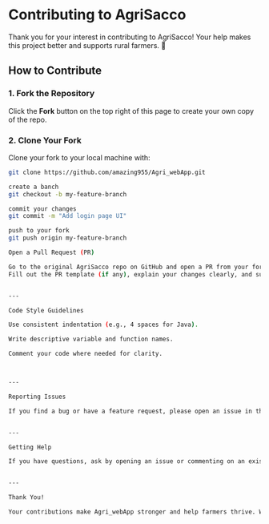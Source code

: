 # Contributing to AgriSacco

Thank you for your interest in contributing to AgriSacco! Your help makes this project better and supports rural farmers. 🎉

## How to Contribute

### 1. Fork the Repository
Click the **Fork** button on the top right of this page to create your own copy of the repo.

### 2. Clone Your Fork
Clone your fork to your local machine with:
```bash
git clone https://github.com/amazing955/Agri_webApp.git

create a banch
git checkout -b my-feature-branch

commit your changes
git commit -m "Add login page UI"

push to your fork
git push origin my-feature-branch

Open a Pull Request (PR)

Go to the original AgriSacco repo on GitHub and open a PR from your fork/branch.
Fill out the PR template (if any), explain your changes clearly, and submit.


---

Code Style Guidelines

Use consistent indentation (e.g., 4 spaces for Java).

Write descriptive variable and function names.

Comment your code where needed for clarity.



---

Reporting Issues

If you find a bug or have a feature request, please open an issue in the Issues tab. Provide as much detail as possible.


---

Getting Help

If you have questions, ask by opening an issue or commenting on an existing one. We’re happy to help!


---

Thank You!

Your contributions make Agri_webApp stronger and help farmers thrive. We appreciate your time and effort! 💚
